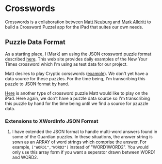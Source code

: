 # Crosswords

Crosswords is a collaboration between [Matt Neuburg](http://github.com/mattneub) and [Mark Alldritt](http://github.com/alldritt) to build a Crossword Puzzel app for the iPad that suites our own needs.

## Puzzle Data Format

As a starting place, I (Mark) am using the JSON crossword puzzle format described [here](http://www.xwordinfo.com/JSON/).  This web site provides daily examples of the New Your Times crossword which I'm using as test data for our project.

Matt desires to play Cryptic corsswords ([example](http://www.theguardian.com/crosswords/cryptic/26171)).  We don't yet have a data source for these puzzles.  For the time being, I'm transcribing this puzzle to JSON format by hand.

[Here](http://www.theguardian.com/crossword/print/0,,-29336,00.html?answers=) is another type of crossword puzzle Matt would like to play on the iPad.  Here again, we don't have a puzzle data source so I'm transcribing this puzzle by hand for the time being until we find a source for pzuzzle data.

### Extensions to XWordInfo JSON Format

1. I have extended the JSON format to handle multi-word answers found in some of the Guardian puzzles.  In these situations, the answer string is sown as an ARRAY of word strings which comprise the answer.  For example, `["WORD1","WORD2"]` instead of "WORD1WORD2".  You would only use this array form if you want a seperator drawn between WORD1 and WORD2.
